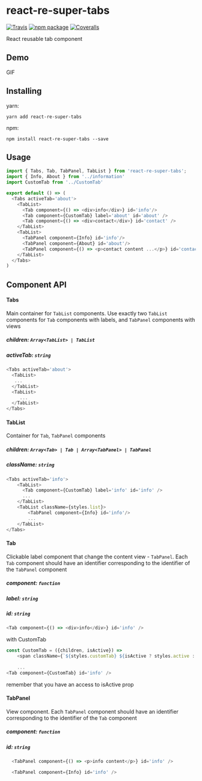 # react-re-super-tabs

[![Travis][build-badge]][build]
[![npm package][npm-badge]][npm]
[![Coveralls][coveralls-badge]][coveralls]

[build-badge]: https://img.shields.io/travis/user/repo/master.png?style=flat-square
[build]: https://travis-ci.org/user/repo

[npm-badge]: https://img.shields.io/npm/v/npm-package.png?style=flat-square
[npm]: https://www.npmjs.org/package/npm-package

[coveralls-badge]: https://img.shields.io/coveralls/user/repo/master.png?style=flat-square
[coveralls]: https://coveralls.io/github/user/repo

React reusable tab component

## Demo

GIF

## Installing
 yarn:
 
 ```yarn add react-re-super-tabs```
 
 npm:
 
 ```npm install react-re-super-tabs --save```

## Usage
```js
import { Tabs, Tab, TabPanel, TabList } from 'react-re-super-tabs';
import { Info, About } from '../information'
import CustomTab from '../CustomTab'

export default () => (
  <Tabs activeTab='about'>
    <TabList>
      <Tab component={() => <div>info</div>} id='info'/>
      <Tab component={CustomTab} label='about' id='about' />
      <Tab component={() => <div>contact</div>} id='contact' />
    </TabList>
    <TabList>
      <TabPanel component={Info} id='info'/>
      <TabPanel component={About} id='about'/>
      <TabPanel component={() => <p>contact content ...</p>} id='contact'/>
    </TabList>
  </Tabs>
)
```

## Component API
#### Tabs
Main container for `TabList` components. Use exactly two `TabList` components for `Tab` components with labels, and `TabPanel` components with views  
##### children: `Array<TabList> | TabList`
##### activeTab: `string`
```js
<Tabs activeTab='about'>
  <TabList>
   ...
  </TabList>
  <TabList>
     ...
  </TabList>
</Tabs>
```

#### TabList
Container for `Tab`, `TabPanel` components 
##### children: `Array<Tab> | Tab | Array<TabPanel> | TabPanel`
##### className: `string`

```js
<Tabs activeTab='info'>
    <TabList>
      <Tab component={CustomTab} label='info' id='info' />
      ...
    </TabList>
    <TabList className={styles.list}>
        <TabPanel component={Info} id='info'/>
        ...
    </TabList>
</Tabs>
```

#### Tab
Clickable label component that change the content view - `TabPanel`.
Each `Tab` component should have an identifier corresponding to the identifier of the `TabPanel` component

##### component: `function`
##### label: `string`
##### id: `string`

```js
<Tab component={() => <div>info</div>} id='info' /> 
```
with CustomTab
```js
const CustomTab = ({children, isActive}) =>
    <span className={`${styles.customTab} ${isActive ? styles.active : ''}`}>{children}</span>
    
    ...
<Tab component={CustomTab} id='info' /> 
```
remember that you have an access to isActive prop

#### TabPanel
View component.
Each `TabPanel` component should have an identifier corresponding to the identifier of the `Tab` component

##### component: `function`
##### id: `string`
```js
  <TabPanel component={() => <p>info content</p>} id='info' />
```
```js
  <TabPanel component={Info} id='info' />
```